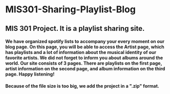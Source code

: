 # MIS301-Sharing-Playlist-Blog
## MIS 301 Project. It is a playlist sharing site.
#### We have organized spotify lists to accompany your every moment on our blog page. On this page, you will be able to access the Artist page, which has playlists and a lot of information about the musical identity of our favorite artists. We did not forget to inform you about albums around the world. Our site consists of 3 pages. There are playlists on the first page, artist information on the second page, and album information on the third page. Happy listening!


#### Because of the file size is too big, we add the project in a ".zip" format.
